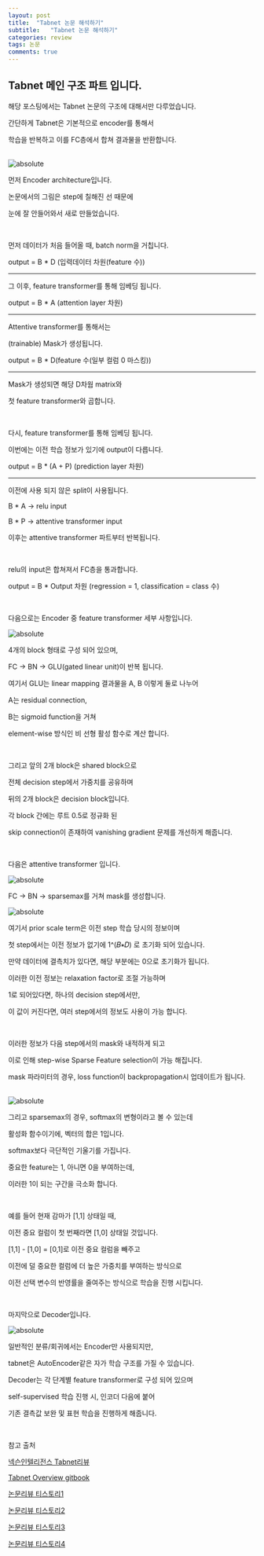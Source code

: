 ```yaml
---
layout: post
title:  "Tabnet 논문 해석하기"
subtitle:   "Tabnet 논문 해석하기"
categories: review
tags: 논문
comments: true
---
```


## Tabnet 메인 구조 파트 입니다.

해당 포스팅에서는 Tabnet 논문의 구조에 대해서만 다루었습니다.

간단하게 Tabnet은 기본적으로 encoder를 통해서 

학습을 반복하고 이를 FC층에서 합쳐 결과물을 반환합니다.

<br/>

<img data-action="zoom" src='{{ "/assets/img/tabnet/encoder.PNG" | relative_url }}' alt='absolute'>

먼저 Encoder architecture입니다.

논문에서의 그림은 step에 칠해진 선 때문에

눈에 잘 안들어와서 새로 만들었습니다.

<br/>

먼저 데이터가 처음 들어올 때, batch norm을 거칩니다. 

output = B * D (입력데이터 차원(feature 수))

-----------------

그 이후, feature transformer를 통해 임베딩 됩니다.

output = B * A (attention layer 차원)

-----------------

Attentive transformer를 통해서는

(trainable) Mask가 생성됩니다.

output = B * D(feature 수(일부 컬럼 0 마스킹))

-----------------

Mask가 생성되면 해당 D차웜 matrix와

첫 feature transformer와 곱합니다.

<br/>

다시, feature transformer를 통해 임베딩 됩니다.

이번에는 이전 학습 정보가 있기에 output이 다릅니다.

output = B * (A + P) (prediction layer 차원)

-----------------

이전에 사용 되지 않은 split이 사용됩니다.

B * A -> relu input

B * P -> attentive transformer input

이후는 attentive transformer 파트부터 반복됩니다.

<br/>

relu의 input은 합쳐져서 FC층을 통과합니다.

output = B * Output 차원 (regression = 1, classification = class 수)

<br/>

다음으로는 Encoder 중 feature transformer 세부 사항입니다.

<img data-action="zoom" src='{{ "/assets/img/tabnet/feature_transformer.PNG" | relative_url }}' alt='absolute'>

4개의 block 형태로 구성 되어 있으며,

FC -> BN -> GLU(gated linear unit)이 반복 됩니다.

여기서 GLU는 linear mapping 결과물을 A, B 이렇게 둘로 나누어

A는 residual connection,

B는 sigmoid function을 거쳐

element-wise 방식인 비 선형 활성 함수로 계산 합니다.

<br/>

그리고 앞의 2개 block은 shared block으로 

전체 decision step에서 가중치를 공유하며

뒤의 2개 block은 decision block입니다.

각 block 간에는 루트 0.5로 정규화 된

skip connection이 존재하여 vanishing gradient 문제를 개선하게 해줍니다.

<br/>

다음은 attentive transformer 입니다.

<img data-action="zoom" src='{{ "/assets/img/tabnet/attentive_transformer.PNG" | relative_url }}' alt='absolute'>

FC -> BN -> sparsemax를 거쳐 mask를 생성합니다.

<img data-action="zoom" src='{{ "/assets/img/tabnet/mask_def.PNG" | relative_url }}' alt='absolute'>

여기서 prior scale term은 이전 step 학습 당시의 정보이며

첫 step에서는 이전 정보가 없기에 1^(𝐵∗𝐷) 로 초기화 되어 있습니다.

만약 데이터에 결측치가 있다면, 해당 부분에는 0으로 초기화가 됩니다.

이러한 이전 정보는 relaxation factor로 조절 가능하며

1로 되어있다면, 하나의 decision step에서만,

이 값이 커진다면, 여러 step에서의 정보도 사용이 가능 합니다.

<br/>

이러한 정보가 다음 step에서의 mask와 내적하게 되고

이로 인해 step-wise Sparse Feature selection이 가능 해집니다.

mask 파라미터의 경우, loss function이 backpropagation시 업데이트가 됩니다.

<br/>

<img data-action="zoom" src='{{ "/assets/img/tabnet/sparsemax.PNG" | relative_url }}' alt='absolute'>

그리고 sparsemax의 경우, softmax의 변형이라고 볼 수 있는데

활성화 함수이기에, 벡터의 합은 1입니다.

softmax보다 극단적인 기울기를 가집니다.

중요한 feature는 1, 아니면 0을 부여하는데,

이러한 1이 되는 구간을 극소화 합니다.

<br/>

예를 들어 현재 감마가 [1,1] 상태일 때,

이전 중요 컬럼이 첫 번째라면 [1,0] 상태일 것입니다.

[1,1] - [1,0] = [0,1]로 이전 중요 컬럼을 빼주고

이전에 덜 중요한 컬럼에 더 높은 가중치를 부여하는 방식으로

이전 선택 변수의 반영률을 줄여주는 방식으로 학습을 진행 시킵니다.

<br/>

마지막으로 Decoder입니다.

<img data-action="zoom" src='{{ "/assets/img/tabnet/decoder.PNG" | relative_url }}' alt='absolute'>

일반적인 분류/회귀에서는 Encoder만 사용되지만,

tabnet은 AutoEncoder같은 자가 학습 구조를 가질 수 있습니다.

Decoder는 각 단계별 feature transformer로 구성 되어 있으며

self-supervised 학습 진행 시, 인코더 다음에 붙어

기존 결측값 보완 및 표현 학습을 진행하게 해줍니다.

<br/>

참고 출처

[넥슨인텔리전스 Tabnet리뷰](https://www.intelligencelabs.tech/3ac72939-db45-4804-9b9d-3ec2c08ef504)

[Tabnet Overview gitbook](https://housekdk.gitbook.io/ml/ml/tabular/tabnet-overview)

[논문리뷰 티스토리1](https://huidea.tistory.com/292)

[논문리뷰 티스토리2](https://wsshin.tistory.com/5)

[논문리뷰 티스토리3](https://slowsteadystat.tistory.com/23)

[논문리뷰 티스토리4](https://today-1.tistory.com/54)